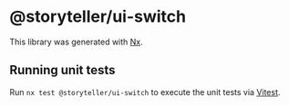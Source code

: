 # @storyteller/ui-switch

This library was generated with [Nx](https://nx.dev).

## Running unit tests

Run `nx test @storyteller/ui-switch` to execute the unit tests via [Vitest](https://vitest.dev/).
